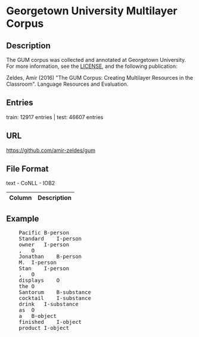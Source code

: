 # Georgetown University Multilayer Corpus
## Description
The GUM corpus was collected and annotated at Georgetown University. For more
information, see the [LICENSE](https://corpling.uis.georgetown.edu/gum),
and the following publication:

Zeldes, Amir (2016) "The GUM Corpus: Creating Multilayer Resources in the
Classroom". Language Resources and Evaluation.

## Entries
train: 12917 entries | test:  46607 entries

## URL
https://github.com/amir-zeldes/gum


## File Format
text - CoNLL - IOB2

| Column | Description        |
| ----- | ------------------ |


## Example
<pre>
    Pacific	B-person
    Standard	I-person
    owner	I-person
    ,	O
    Jonathan	B-person
    M.	I-person
    Stan	I-person
    ,	O
    displays	O
    the	O
    Santorum	B-substance
    cocktail	I-substance
    drink	I-substance
    as	O
    a	B-object
    finished	I-object
    product	I-object
</pre>